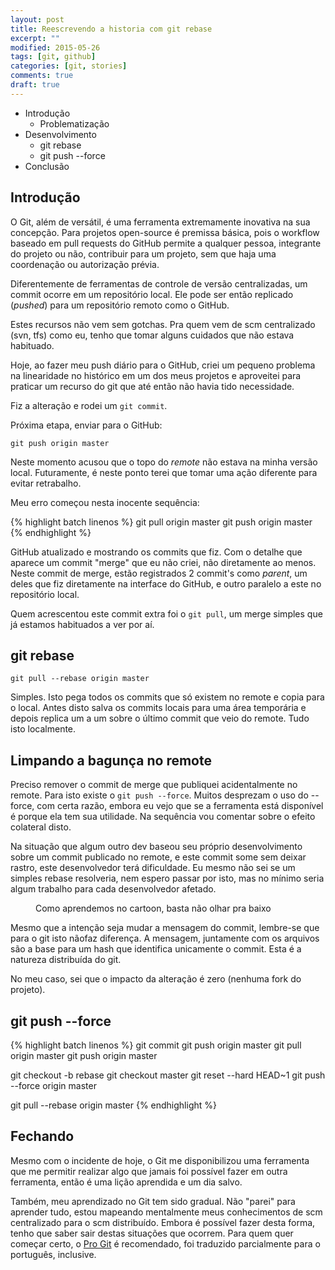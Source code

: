 ```yaml
---
layout: post
title: Reescrevendo a historia com git rebase 
excerpt: ""
modified: 2015-05-26
tags: [git, github]
categories: [git, stories]
comments: true
draft: true
---
```


* Introdução
  * Problematização
* Desenvolvimento
  * git rebase
  * git push --force
* Conclusão

## Introdução

O Git, além de versátil, é uma ferramenta extremamente inovativa na sua concepção.
Para projetos open-source é premissa básica, pois o workflow baseado em pull requests
do GitHub permite a qualquer pessoa, integrante do projeto ou não, contribuir para um
projeto, sem que haja uma coordenação ou autorização prévia.

Diferentemente de ferramentas de controle de versão centralizadas, um commit ocorre em 
um repositório local. Ele pode ser então replicado (*pushed*) para um repositório remoto
como o GitHub.

Estes recursos não vem sem gotchas. Pra quem vem de scm centralizado (svn, tfs) como eu,
tenho que tomar alguns cuidados que não estava habituado. 

Hoje, ao fazer meu push diário para o GitHub, criei um pequeno problema na linearidade 
no histórico em um dos meus projetos e aproveitei para praticar um recurso do git
que até então não havia tido necessidade.

Fiz a alteração e rodei um `git commit`.

Próxima etapa, enviar para o GitHub:

    git push origin master
    
Neste momento acusou que o topo do *remote* não estava na minha versão local. Futuramente, é neste ponto terei que tomar uma ação diferente para evitar retrabalho.

Meu erro começou nesta inocente sequência:

{% highlight batch linenos %}
git pull origin master
git push origin master
{% endhighlight %}

GitHub atualizado e mostrando os commits que fiz. Com o detalhe que aparece um commit "merge" que eu não criei, não diretamente ao menos. Neste commit de merge, estão registrados 2 commit's como *parent*, um deles que fiz diretamente na interface do GitHub, e outro paralelo a este no repositório local.

Quem acrescentou este commit extra foi o `git pull`, um merge simples que já estamos habituados a ver por aí.

## git rebase

    git pull --rebase origin master

Simples. Isto pega todos os commits que só existem no remote e copia para o local. Antes disto salva os commits locais para uma área temporária e depois replica um a um sobre o último commit que veio do remote. Tudo isto localmente.

## Limpando a bagunça no remote

Preciso remover o commit de merge que publiquei acidentalmente no remote. Para isto existe o `git push --force`. Muitos desprezam o uso do --force, com certa razão, embora eu vejo que se a ferramenta está disponível é porque ela tem sua utilidade. Na sequência vou comentar sobre o efeito colateral disto.

Na situação que algum outro dev baseou seu próprio desenvolvimento sobre um commit publicado no remote, e este commit some sem deixar rastro, este desenvolvedor terá dificuldade. Eu mesmo não sei se um simples rebase resolveria, nem espero passar por isto, mas no mínimo seria algum trabalho para cada desenvolvedor afetado.

<figure>
  <img src>
  <figcaption>Como aprendemos no cartoon, basta não olhar pra baixo</figcaption>
</figure>

Mesmo que a intenção seja mudar a mensagem do commit, lembre-se que para o git isto nãofaz diferença. A mensagem, juntamente com os arquivos são a base para um hash que identifica unicamente o commit. Esta é a natureza distribuída do git.

No meu caso, sei que o impacto da alteração é zero (nenhuma fork do projeto).

## git push --force

{% highlight batch linenos %}
git commit
git push origin master
git pull origin master
git push origin master

git checkout -b rebase
git checkout master
git reset --hard HEAD~1
git push --force origin master

git pull --rebase origin master
{% endhighlight %}
    
## Fechando

Mesmo com o incidente de hoje, o Git me disponibilizou uma ferramenta que me permitir realizar algo
que jamais foi possível fazer em outra ferramenta, então é uma lição aprendida e um dia salvo.

Também, meu aprendizado no Git tem sido gradual. Não "parei" para aprender tudo, estou mapeando mentalmente meus conhecimentos de scm centralizado para o scm distribuído. Embora é possível fazer desta forma, tenho que saber sair destas situações que ocorrem. Para quem quer começar certo, o [Pro Git](https://git-scm.com/book/en/v2) é recomendado, foi traduzido parcialmente para o português, inclusive.

